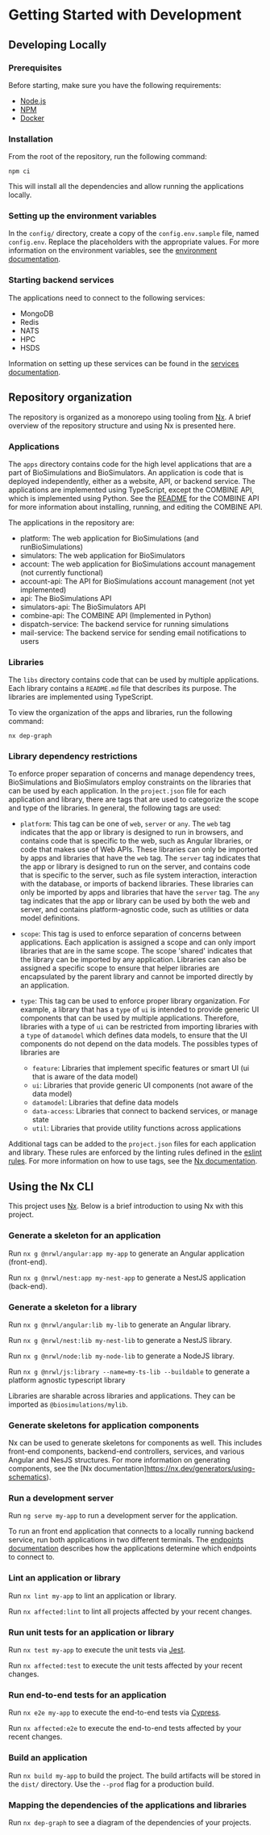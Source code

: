 # Getting Started with Development

## Developing Locally
### Prerequisites
Before starting, make sure you have the following requirements:

- [Node.js](https://nodejs.org/en/)
- [NPM](https://www.npmjs.com/)
- [Docker](https://www.docker.com/)

### Installation

From the root of the repository, run the following command:

```
npm ci
```
This will install all the dependencies and allow running the applications locally.

### Setting up the environment variables
In the `config/` directory, create a copy of the `config.env.sample` file, named `config.env`. Replace the placeholders with the appropriate values. For more information on the environment variables, see the [environment documentation](./environment.md).

### Starting backend services

The applications need to connect to the following services:

- MongoDB
- Redis
- NATS
- HPC
- HSDS

Information on setting up these services can be found in the [services documentation](./services.md).

## Repository organization

The repository is organized as a monorepo using tooling from [Nx](https://nx.dev/angular/getting-started/why-nx). A brief overview of the repository structure and using Nx is presented here.

### Applications

The `apps` directory contains code for the high level applications that are a part of BioSimulations and BioSimulators. An application is code that is deployed independently, either as a website, API, or backend service. The applications are implemented using TypeScript, except the COMBINE API, which is implemented using Python. See the [README](https://github.com/biosimulations/biosimulations/blob/dev/apps/combine-api/README.md) for the COMBINE API for more information about installing, running, and editing the COMBINE API.

The applications in the repository are:

- platform: The web application for BioSimulations (and runBioSimulations)
- simulators: The web application for BioSimulators
- account: The web application for BioSimulations account management (not currently functional)
- account-api: The API for BioSimulations account management (not yet implemented)
- api: The BioSimulations API
- simulators-api: The BioSimulators API
- combine-api: The COMBINE API (Implemented in Python)
- dispatch-service: The backend service for running simulations
- mail-service: The backend service for sending email notifications to users

### Libraries

The `libs` directory contains code that can be used by multiple applications. Each library contains a `README.md` file that describes its purpose. The libraries are implemented using TypeScript.

To view the organization of the apps and libraries, run the following command:

```
nx dep-graph
```



### Library dependency restrictions
To enforce proper separation of concerns and manage dependency trees, BioSimulations and BioSimulators employ constraints on the libraries that can be used by each application. 
In the `project.json` file for each application and library, there are tags that are used to categorize the scope and type of the libraries. In general, the following tags are used:

- `platform`: This tag can be one of `web`, `server` or `any`. The `web` tag indicates that the app or library is designed to run in browsers, and contains code that is specific to the web, such as Angular libraries, or code that makes use of Web APIs. These libraries can only be imported by apps and libraries that have the `web` tag. The `server` tag indicates that the app or library is designed to run on the server, and contains code that is specific to the server, such as file system interaction, interaction with the database, or imports of backend libraries. These libraries can only be imported by apps and libraries that have the `server` tag. The `any` tag indicates that the app or library can be used by both the web and server, and contains platform-agnostic code, such as utilities or data model definitions. 
- `scope`: This tag is used to enforce separation of concerns between applications. Each application is assigned a scope and can only import libraries that are in the same scope. The scope 'shared' indicates that the library can be imported by any application. Libraries can also be assigned a specific scope to ensure that helper libraries are encapsulated by the parent library and cannot be imported directly by an application. 
- `type`: This tag can be used to enforce proper library organization. For example, a library that has a `type` of `ui` is intended to provide generic UI components that can be used by multiple applications. Therefore, libraries with a type of `ui` can be restricted from importing libraries with a `type` of `datamodel` which defines data models, to ensure that the UI components do not depend on the data models.
The possibles types of libraries are 
    
    - `feature`: Libraries that implement specific features or smart UI (ui that is aware of the data model)
    - `ui`: Libraries that provide generic UI components (not aware of the data model)
    - `datamodel`: Libraries that define data models
    - `data-access`: Libraries that connect to backend services, or manage state
    - `util`: Libraries that provide utility functions across applications


Additional tags can be added to the `project.json` files for each application and library. These rules are enforced by the linting rules defined in the [eslint rules](https://github.com/biosimulations/biosimulations/blob/dev/.eslintrc.json). For more information on how to use tags, see the [Nx documentation](https://nx.dev/structure/monorepo-tags).

## Using the Nx CLI

This project uses [Nx](https://nx.dev). Below is a brief introduction to using Nx with this project.

### Generate a skeleton for an application

Run `nx g @nrwl/angular:app my-app` to generate an Angular application (front-end).

Run `nx g @nrwl/nest:app my-nest-app` to generate a NestJS application (back-end).


### Generate a skeleton for a library

Run `nx g @nrwl/angular:lib my-lib` to generate an Angular library.

Run `nx g @nrwl/nest:lib my-nest-lib` to generate a NestJS library.

Run `nx g @nrwl/node:lib my-node-lib` to generate a NodeJS library.

Run `nx g @nrwl/js:library --name=my-ts-lib --buildable` to generate a platform agnostic typescript library

Libraries are sharable across libraries and applications. They can be imported as `@biosimulations/mylib`.

### Generate skeletons for application components

Nx can be used to generate skeletons for components as well. This includes front-end components, backend-end controllers, services, and various Angular and NesJS structures. For more information on generating components, see the [Nx documentation]https://nx.dev/generators/using-schematics).
  
### Run a development server

Run `ng serve my-app` to run a development server for the application. 

To run an front end application that connects to a locally running backend service, run both applications in two different terminals. The [endpoints documentation](./endpoints.md) describes how the applications determine which endpoints to connect to.

### Lint an application or library
Run `nx lint my-app` to lint an application or library.

Run `nx affected:lint` to lint all projects affected by your recent changes.
### Run unit tests for an application or library

Run `nx test my-app` to execute the unit tests via [Jest](https://jestjs.io).

Run `nx affected:test` to execute the unit tests affected by your recent changes.

### Run end-to-end tests for an application

Run `nx e2e my-app` to execute the end-to-end tests via [Cypress](https://www.cypress.io).

Run `nx affected:e2e` to execute the end-to-end tests affected by your recent changes.

### Build an application

Run `nx build my-app` to build the project. The build artifacts will be stored in the `dist/` directory. Use the `--prod` flag for a production build.

### Mapping the dependencies of the applications and libraries

Run `nx dep-graph` to see a diagram of the dependencies of your projects.
